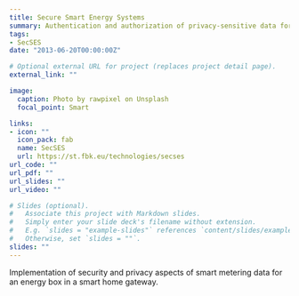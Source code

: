 ```yaml
---
title: Secure Smart Energy Systems
summary: Authentication and authorization of privacy-sensitive data for an energy box in a smart home gateway.
tags:
- SecSES
date: "2013-06-20T00:00:00Z"

# Optional external URL for project (replaces project detail page).
external_link: ""

image:
  caption: Photo by rawpixel on Unsplash
  focal_point: Smart

links:
- icon: ""
  icon_pack: fab
  name: SecSES
  url: https://st.fbk.eu/technologies/secses
url_code: ""
url_pdf: ""
url_slides: ""
url_video: ""

# Slides (optional).
#   Associate this project with Markdown slides.
#   Simply enter your slide deck's filename without extension.
#   E.g. `slides = "example-slides"` references `content/slides/example-slides.md`.
#   Otherwise, set `slides = ""`.
slides: ""
---
```


Implementation of security and privacy aspects of smart metering data for an energy box in a smart home gateway.
